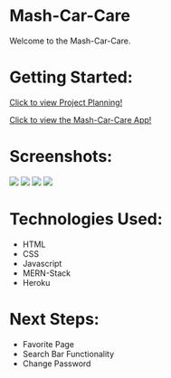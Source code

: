 # Mash-Car-Care

 Welcome to the Mash-Car-Care.

# Getting Started:
[Click to view Project Planning!​](https://trello.com/b/iAu10hNb/mash-car-care)

[Click to view the Mash-Car-Care App!](https://mash-car-care-4e4010311e54.herokuapp.com/) 

# Screenshots:
<img src="https://i.imgur.com/chmRe0m.png">
<img src="https://i.imgur.com/C9H15Fx.png">
<img src="https://i.imgur.com/tLK6f8x.png">
<img src="https://i.imgur.com/JdQ66E5.png">


# Technologies Used:

 - HTML
 - CSS
 - Javascript
 - MERN-Stack
 - Heroku

# Next Steps:
- Favorite Page
- Search Bar Functionality
- Change Password